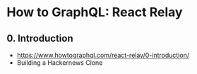 # How to GraphQL: React Relay

## 0. Introduction

- https://www.howtographql.com/react-relay/0-introduction/
- Building a Hackernews Clone
